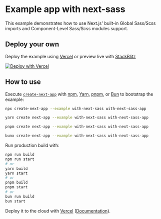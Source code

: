 # Example app with next-sass

This example demonstrates how to use Next.js' built-in Global Sass/Scss imports and Component-Level Sass/Scss modules support.

## Deploy your own

Deploy the example using [Vercel](https://vercel.com?utm_source=github&utm_medium=readme&utm_campaign=next-example) or preview live with [StackBlitz](https://stackblitz.com/github/vercel/next.js/tree/canary/examples/with-next-sass)

[![Deploy with Vercel](https://vercel.com/button)](https://vercel.com/new/clone?repository-url=https://github.com/vercel/next.js/tree/canary/examples/with-next-sass&project-name=with-next-sass&repository-name=with-next-sass)

## How to use

Execute [`create-next-app`](https://github.com/vercel/next.js/tree/canary/packages/create-next-app) with [npm](https://docs.npmjs.com/cli/init), [Yarn](https://yarnpkg.com/lang/en/docs/cli/create/), [pnpm](https://pnpm.io), or [Bun](https://bun.sh/docs/cli/bunx) to bootstrap the example:

```bash
npx create-next-app --example with-next-sass with-next-sass-app
```

```bash
yarn create next-app --example with-next-sass with-next-sass-app
```

```bash
pnpm create next-app --example with-next-sass with-next-sass-app
```

```bash
bunx create-next-app --example with-next-sass with-next-sass-app
```

Run production build with:

```bash
npm run build
npm run start
# or
yarn build
yarn start
# or
pnpm build
pnpm start
# or
bun run build
bun start
```

Deploy it to the cloud with [Vercel](https://vercel.com/new?utm_source=github&utm_medium=readme&utm_campaign=next-example) ([Documentation](https://nextjs.org/docs/deployment)).
